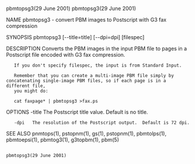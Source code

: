 pbmtopsg3(29 June 2001)                                                                                                    pbmtopsg3(29 June 2001)

NAME
       pbmtopsg3 - convert PBM images to Postscript with G3 fax compression

SYNOPSIS
       pbmtopsg3 [--title=title] [--dpi=dpi] [filespec]

DESCRIPTION
       Converts the PBM images in the input PBM file to pages in a Postscript file encoded with G3 fax compression.

       If you don't specify filespec, the input is from Standard Input.

       Remember that you can create a multi-image PBM file simply by concatenating single-image PBM files, so if each page is in a different file,
       you might do:

       cat faxpage* | pbmtopsg3 >fax.ps

OPTIONS
       -title The Postscript title value.  Default is no title.

       -dpi   The resolution of the Postscript output.  Default is 72 dpi.

SEE ALSO
       pnmtops(1), pstopnm(1), gs(1), pstopnm(1), pbmtolps(1), pbmtoepsi(1), pbmtog3(1), g3topbm(1), pbm(5)

                                                                                                                           pbmtopsg3(29 June 2001)
